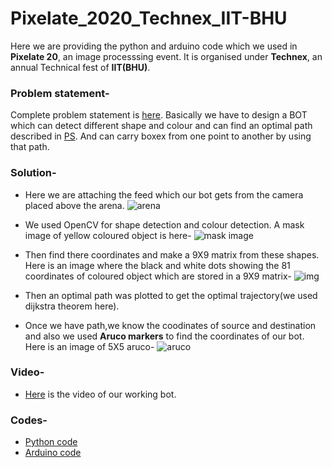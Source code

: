 # Pixelate_2020_Technex_IIT-BHU
Here we are providing the python and arduino code which we used in **Pixelate 20**, an image processsing event. It is organised under **Technex**, an annual Technical fest of **IIT(BHU)**.

### Problem statement-

Complete problem statement is [here](https://github.com/ujjawalece/Pixelate_2020_Technex_IIT-BHU-/blob/master/PS%20Pixelate.pdf).
Basically we have to design a BOT which can detect different shape and colour and can find an optimal path described in [PS](https://github.com/ujjawalece/Pixelate_2020_Technex_IIT-BHU-/blob/master/PS%20Pixelate.pdf). And can carry boxex from one point to another by using that path.

### Solution-
* Here we are attaching the feed which our bot gets from the camera placed above the arena.
![arena](https://github.com/ujjawalece/Pixelate_2020_Technex_IIT-BHU-/blob/master/Topview_of_arena.jpg)

* We used OpenCV for shape detection and colour detection. A mask image of yellow coloured object is here-
![mask image](https://github.com/ujjawalece/Pixelate_2020_Technex_IIT-BHU-/blob/master/Mask_image.png)

* Then find there coordinates and make a 9X9 matrix from these shapes. Here is an image where the black and white dots showing the 81 coordinates of coloured object which are stored in a 9X9 matrix-
![img](https://github.com/ujjawalece/Pixelate_2020_Technex_IIT-BHU-/blob/master/img.png)

* Then an optimal path was plotted to get the optimal trajectory(we used dijkstra theorem here).

* Once we have path,we know the coodinates of source and destination and also we used **Aruco markers** to find the coordinates of our bot. Here is an image of 5X5 aruco-
![aruco](https://github.com/ujjawalece/Pixelate_2020_Technex_IIT-BHU-/blob/master/Aruco_5x5.jpg)

### Video-

* [Here](https://drive.google.com/file/d/1IY2eWKTDYjUKQptkgh5_7EyUIm-fnXS6/view?usp=sharing) is the video of our working bot.

### Codes-

* [Python code](https://github.com/ujjawalece/Pixelate_2020_Technex_IIT-BHU-/blob/master/Python.py)
* [Arduino code](https://github.com/ujjawalece/Pixelate_2020_Technex_IIT-BHU-/blob/master/Arduino.ino)
